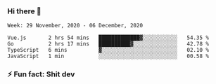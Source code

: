### Hi there 👋
<!--START_SECTION:waka-->
```text
Week: 29 November, 2020 - 06 December, 2020

Vue.js       2 hrs 54 mins   █████████████▓░░░░░░░░░░░   54.35 % 
Go           2 hrs 17 mins   ██████████▓░░░░░░░░░░░░░░   42.78 % 
TypeScript   6 mins          ▓░░░░░░░░░░░░░░░░░░░░░░░░   02.10 % 
JavaScript   1 min           ░░░░░░░░░░░░░░░░░░░░░░░░░   00.58 % 
```
<!--END_SECTION:waka-->
<!--
**TG4LAaron/TG4LAaron** is a ✨ _special_ ✨ repository because its `README.md` (this file) appears on your GitHub profile.

Here are some ideas to get you started:

- 🔭 I’m currently working on ...
- 🌱 I’m currently learning ...
- 👯 I’m looking to collaborate on ...
- 🤔 I’m looking for help with ...
- 💬 Ask me about ...
- 📫 How to reach me: ...
- 😄 Pronouns: ...
- ⚡ Fun fact: ...
-->
### ⚡ Fun fact: Shit dev
